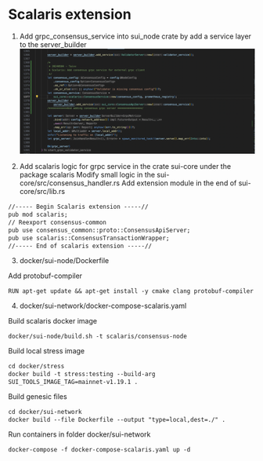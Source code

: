 # Scalaris extension

1. Add grpc_consensus_service into sui_node crate by add a service layer to the server_builder
![alt text](lib.png)

2. Add scalaris logic for grpc service in the crate sui-core under the package scalaris
Modify small logic in the sui-core/src/consensus_handler.rs
Add extension module in the end of  sui-core/src/lib.rs

```
//----- Begin Scalaris extension -----//
pub mod scalaris;
// Reexport consensus-common
pub use consensus_common::proto::ConsensusApiServer;
pub use scalaris::ConsensusTransactionWrapper;
//----- End of scalaris extension -----//

```

3. docker/sui-node/Dockerfile 

Add protobuf-compiler

```
RUN apt-get update && apt-get install -y cmake clang protobuf-compiler

```

4. docker/sui-network/docker-compose-scalaris.yaml

Build scalaris docker image
```
docker/sui-node/build.sh -t scalaris/consensus-node
```

Build local stress image 

```
cd docker/stress
docker build -t stress:testing --build-arg SUI_TOOLS_IMAGE_TAG=mainnet-v1.19.1 .
```

Build genesic files
```
cd docker/sui-network
docker build --file Dockerfile --output "type=local,dest=./" .
```
Run containers in folder docker/sui-network

```
docker-compose -f docker-compose-scalaris.yaml up -d
```